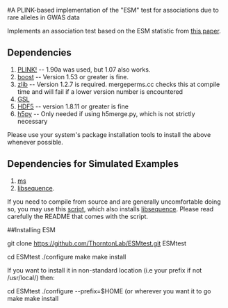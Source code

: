 #A PLINK-based implementation of the "ESM" test for associations due to rare alleles in GWAS data

Implements an association test based on the ESM statistic from [this paper](http://www.plosgenetics.org/article/info%3Adoi%2F10.1371%2Fjournal.pgen.1003258).

## Dependencies

1.  [PLINK!](https://www.cog-genomics.org/plink2) -- 1.90a was used, but 1.07 also works.
2.  [boost](http://www.boost.org) --  Version 1.53 or greater is fine.
3.  [zlib](http://zlib.net) -- Version 1.2.7 is required.  mergeperms.cc checks this at compile time and will fail if a lower version number is encountered
4.  [GSL](http://gnu.org/software/gsl)
5.  [HDF5](https://www.hdfgroup.org/HDF5/release/obtain5.html) -- version 1.8.11 or greater is fine
6.  [h5py](http://www.h5py.org/) -- Only needed if using h5merge.py, which is not strictly necessary

Please use your system's package installation tools to install the above whenever possible.

## Dependencies for Simulated Examples

1. [ms](http://home.uchicago.edu/rhudson1/source/mksamples.html)
2. [libsequence](https://github.com/molpopgen/libsequence).

If you need to compile from source and are generally uncomfortable doing so, you may use this [script](https://github.com/molpopgen/install_libseq), which also installs [libsequence](https://github.com/molpopgen/libsequence).  Please read carefully the README that comes with the script.

##Installing ESM


git clone https://github.com/ThorntonLab/ESMtest.git ESMtest

cd ESMtest
./configure
make
make install

If you want to install it in non-standard location (i.e your prefix if not /usr/local/) then:

cd ESMtest
./configure --prefix=$HOME (or wherever you want it to go
make
make install

